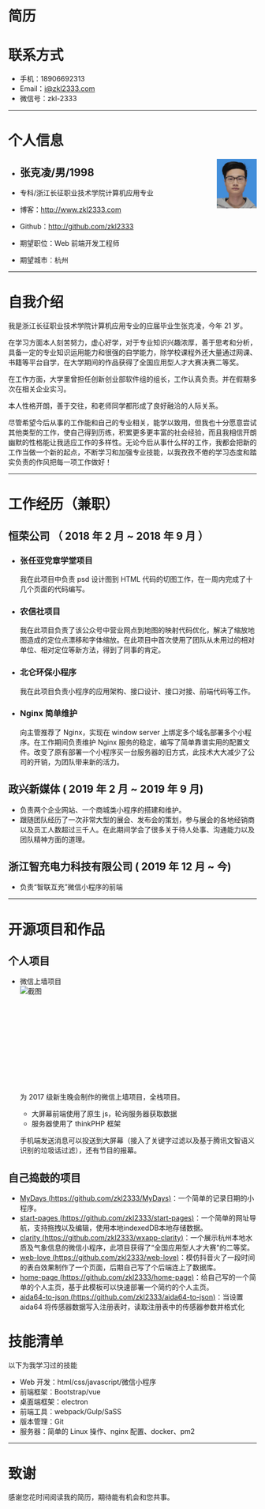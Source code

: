 # 简历

# 联系方式

-   手机：18906692313
-   Email：i@zkl2333.com
-   微信号：zkl-2333

---

# 个人信息

<img src="https://raw.githubusercontent.com/zkl2333/resume/master/photo.jpg" height="100" alt="截图" style="display: block;float:right"/>

-   ## 张克凌/男/1998
-   专科/浙江长征职业技术学院计算机应用专业
-   博客：http://www.zkl2333.com
-   Github：http://github.com/zkl2333

-   期望职位：Web 前端开发工程师
-   期望城市：杭州

---

# 自我介绍

我是浙江长征职业技术学院计算机应用专业的应届毕业生张克凌，今年 21 岁。

在学习方面本人刻苦努力，虚心好学，对于专业知识兴趣浓厚，善于思考和分析，具备一定的专业知识运用能力和很强的自学能力，除学校课程外还大量通过网课、书籍等平台自学，在大学期间的作品获得了全国应用型人才大赛决赛二等奖。

在工作方面，大学里曾担任创新创业部软件组的组长，工作认真负责。并在假期多次在相关企业实习。

本人性格开朗，善于交往，和老师同学都形成了良好融洽的人际关系。

尽管希望今后从事的工作能和自己的专业相关，能学以致用，但我也十分愿意尝试其他类型的工作，使自己得到历练，积累更多更丰富的社会经验，而且我相信开朗幽默的性格能让我适应工作的多样性。无论今后从事什么样的工作，我都会把新的工作当做一个新的起点，不断学习和加强专业技能，以我孜孜不倦的学习态度和踏实负责的作风把每一项工作做好！

---

# 工作经历（兼职）

## 恒荣公司 （ 2018 年 2 月 ~ 2018 年 9 月 ）

-   ### 张任亚党章学堂项目

    我在此项目中负责 psd 设计图到 HTML 代码的切图工作，在一周内完成了十几个页面的代码编写。

-   ### 农信社项目

    我在此项目负责了该公众号中营业网点到地图的映射代码优化，解决了缩放地图造成的定位点漂移和字体缩放。在此项目中首次使用了团队从未用过的相对单位、相对定位等新方法，得到了同事的肯定。

-   ### 北仑环保小程序

    我在此项目负责小程序的应用架构、接口设计、接口对接、前端代码等工作。

-   ### Nginx 简单维护

    向主管推荐了 Nginx，实现在 window server 上绑定多个域名部署多个小程序。在工作期间负责维护 Nginx 服务的稳定，编写了简单靠谱实用的配置文件。改变了原有部署一个小程序买一台服务器的旧方式，此技术大大减少了公司的开销，为团队带来新的活力。

## 政兴新媒体 ( 2019 年 2 月 ~ 2019 年 9 月)

-   负责两个企业网站、一个商城类小程序的搭建和维护。
-   跟随团队经历了一次非常大型的展会、发布会的策划，参与展会的各地经销商以及员工人数超过三千人。在此期间学会了很多关于待人处事、沟通能力以及团队精神方面的道理。

## 浙江智充电力科技有限公司 ( 2019 年 12 月 ~ 今)

-   负责“智联互充”微信小程序的前端

---

# 开源项目和作品

## 个人项目

-   微信上墙项目
    <img src="https://s2.ax1x.com/2019/10/18/Ke8ilR.md.jpg" height="200" alt="截图" style="display: block"/>

    为 2017 级新生晚会制作的微信上墙项目，全栈项目。

    -   大屏幕前端使用了原生 js，轮询服务器获取数据
    -   服务器使用了 thinkPHP 框架

    手机端发送消息可以投送到大屏幕（接入了关键字过滤以及基于腾讯文智语义识别的垃圾话过滤），还有节目的报幕。

## 自己捣鼓的项目

-   [MyDays (https://github.com/zkl2333/MyDays)](https://github.com/zkl2333/MyDays)：一个简单的记录日期的小程序。
-   [start-pages (https://github.com/zkl2333/start-pages)](https://github.com/zkl2333/start-pages)：一个简单的网址导航，支持拖拽以及编辑，使用本地indexedDB本地存储数据。
-   [clarity (https://github.com/zkl2333/wxapp-clarity)](https://github.com/zkl2333/wxapp-clarity)：一个展示杭州本地水质及气象信息的微信小程序，此项目获得了“全国应用型人才大赛”的二等奖。
-   [web-love (https://github.com/zkl2333/web-love)](https://github.com/zkl2333/web-love)：模仿抖音火了一段时间的表白效果制作了一个页面，后期自己写了个后端连上了数据库。
-   [home-page (https://github.com/zkl2333/home-page)](https://github.com/zkl2333/home-page)：给自己写的一个简单的个人主页，基于此模板可以快速部署一个简约的个人主页。
-   [aida64-to-json (https://github.com/zkl2333/aida64-to-json)](https://github.com/zkl2333/aida64-to-json)：当设置 aida64 将传感器数据写入注册表时，读取注册表中的传感器参数并格式化

# 技能清单

以下为我学习过的技能

-   Web 开发：html/css/javascript/微信小程序
-   前端框架：Bootstrap/vue
-   桌面端框架：electron
-   前端工具：webpack/Gulp/SaSS
-   版本管理：Git
-   服务器：简单的 Linux 操作、nginx 配置、docker、pm2

---

# 致谢

感谢您花时间阅读我的简历，期待能有机会和您共事。
